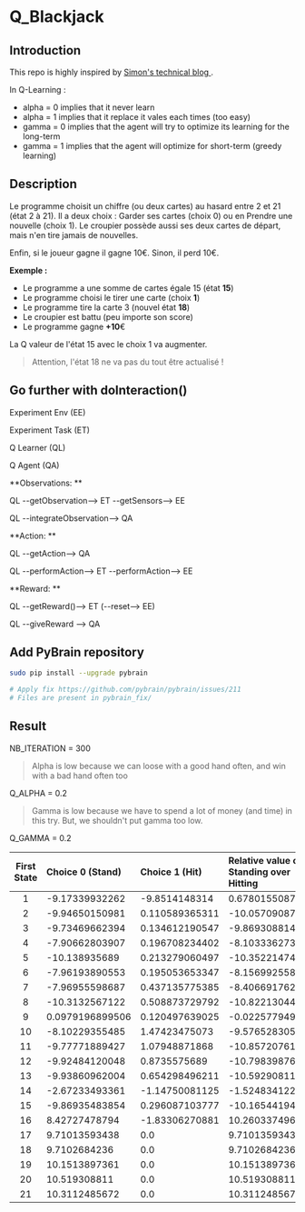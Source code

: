 # Q_Blackjack

## Introduction

This repo is highly inspired by [Simon's technical blog ](http://simontechblog.blogspot.fr/2010/08/pybrain-reinforcement-learning-tutorial.html).

In Q-Learning :
  - alpha = 0 implies that it never learn
  - alpha = 1 implies that it replace it vales each times (too easy)
  - gamma = 0 implies that the agent will try to optimize its learning for the long-term
  - gamma = 1 implies that the agent will optimize for short-term (greedy learning)


## Description

Le programme choisit un chiffre (ou deux cartes) au hasard entre 2 et 21 (état 2 à 21).
Il a deux choix : Garder ses cartes (choix 0) ou en Prendre une nouvelle (choix 1).
Le croupier possède aussi ses deux cartes de départ, mais n'en tire jamais de nouvelles.

Enfin, si le joueur gagne il gagne 10€. Sinon, il perd 10€.

**Exemple :**

  - Le programme a une somme de cartes égale 15 (état **15**)
  - Le programme choisi le tirer une carte (choix **1**)
  - Le programme tire la carte 3 (nouvel état **18**)
  - Le croupier est battu (peu importe son score)
  - Le programme gagne **+10**€

La Q valeur de l'état 15 avec le choix 1 va augmenter.

> Attention, l'état 18 ne va pas du tout être actualisé ! 

## Go further with doInteraction()

Experiment Env (EE)

Experiment Task (ET)

Q Learner (QL)

Q Agent (QA)


**Observations: **

QL --getObservation--> ET --getSensors--> EE

QL --integrateObservation--> QA


**Action: **

QL --getAction--> QA

QL --performAction--> ET --performAction--> EE


**Reward: **

QL --getReward()--> ET (--reset--> EE)

QL --giveReward --> QA


## Add PyBrain repository

```bash
sudo pip install --upgrade pybrain

# Apply fix https://github.com/pybrain/pybrain/issues/211
# Files are present in pybrain_fix/
```

## Result

NB_ITERATION = 300

> Alpha is low because we can loose with a good hand often, and win with a bad hand often too

Q_ALPHA = 0.2

> Gamma is low because we have to spend a lot of money (and time) in this try. But, we shouldn't put gamma too low.

Q_GAMMA = 0.2

|First State|Choice 0 (Stand)|Choice 1 (Hit)|Relative value of Standing over Hitting|
|:-------:|:-------|:-----|:-----|
| 1 | -9.17339932262 | -9.8514148314 | 0.678015508784 |
| 2 | -9.94650150981 | 0.110589365311 | -10.0570908751 |
| 3 | -9.73469662394 | 0.134612190547 | -9.86930881449 |
| 4 | -7.90662803907 | 0.196708234402 | -8.10333627348 |
| 5 | -10.138935689 | 0.213279060497 | -10.3522147495 |
| 6 | -7.96193890553 | 0.195053653347 | -8.15699255888 |
| 7 | -7.96955598687 | 0.437135775385 | -8.40669176225 |
| 8 | -10.3132567122 | 0.508873729792 | -10.8221304419 |
| 9 | 0.0979196899506 | 0.120497639025 | -0.0225779490748 |
| 10 | -8.10229355485 | 1.47423475073 | -9.57652830557 |
| 11 | -9.77771889427 | 1.07948871868 | -10.8572076129 |
| 12 | -9.92484120048 | 0.8735575689 | -10.7983987694 |
| 13 | -9.93860962004 | 0.654298496211 | -10.5929081162 |
| 14 | -2.67233493361 | -1.14750081125 | -1.52483412236 |
| 15 | -9.86935483854 | 0.296087103777 | -10.1654419423 |
| 16 | 8.42727478794 | -1.83306270881 | 10.2603374967 |
| 17 | 9.71013593438 | 0.0 | 9.71013593438 |
| 18 | 9.7102684236 | 0.0 | 9.7102684236 |
| 19 | 10.1513897361 | 0.0 | 10.1513897361 |
| 20 | 10.519308811 | 0.0 | 10.519308811 |
| 21 | 10.3112485672 | 0.0 | 10.3112485672 |
